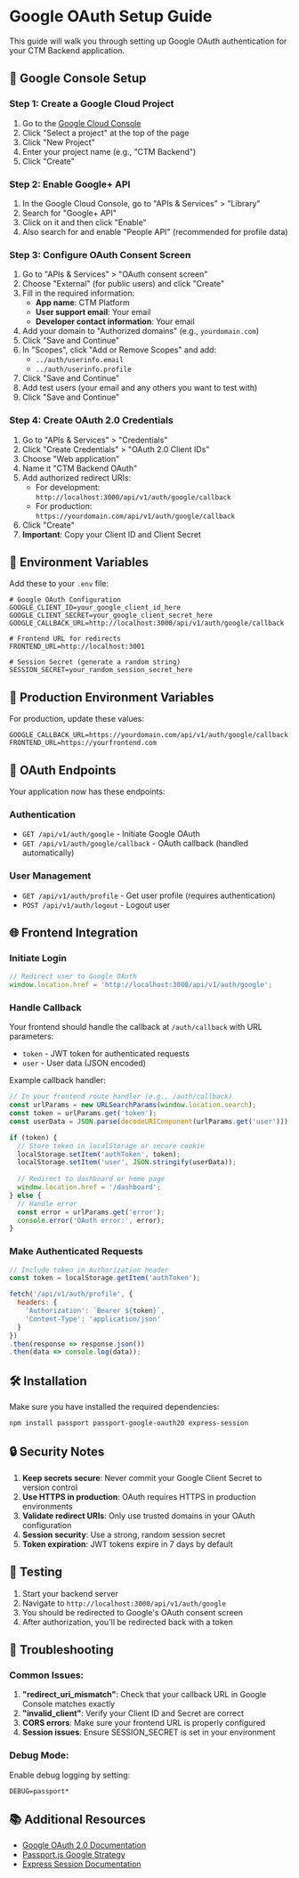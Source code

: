 # Google OAuth Setup Guide

This guide will walk you through setting up Google OAuth authentication for your CTM Backend application.

## 🔑 Google Console Setup

### Step 1: Create a Google Cloud Project

1. Go to the [Google Cloud Console](https://console.cloud.google.com/)
2. Click "Select a project" at the top of the page
3. Click "New Project"
4. Enter your project name (e.g., "CTM Backend")
5. Click "Create"

### Step 2: Enable Google+ API

1. In the Google Cloud Console, go to "APIs & Services" > "Library"
2. Search for "Google+ API" 
3. Click on it and then click "Enable"
4. Also search for and enable "People API" (recommended for profile data)

### Step 3: Configure OAuth Consent Screen

1. Go to "APIs & Services" > "OAuth consent screen"
2. Choose "External" (for public users) and click "Create"
3. Fill in the required information:
   - **App name**: CTM Platform
   - **User support email**: Your email
   - **Developer contact information**: Your email
4. Add your domain to "Authorized domains" (e.g., `yourdomain.com`)
5. Click "Save and Continue"
6. In "Scopes", click "Add or Remove Scopes" and add:
   - `../auth/userinfo.email`
   - `../auth/userinfo.profile`
7. Click "Save and Continue"
8. Add test users (your email and any others you want to test with)
9. Click "Save and Continue"

### Step 4: Create OAuth 2.0 Credentials

1. Go to "APIs & Services" > "Credentials"
2. Click "Create Credentials" > "OAuth 2.0 Client IDs"
3. Choose "Web application"
4. Name it "CTM Backend OAuth"
5. Add authorized redirect URIs:
   - For development: `http://localhost:3000/api/v1/auth/google/callback`
   - For production: `https://yourdomain.com/api/v1/auth/google/callback`
6. Click "Create"
7. **Important**: Copy your Client ID and Client Secret

## 🔧 Environment Variables

Add these to your `.env` file:

```env
# Google OAuth Configuration
GOOGLE_CLIENT_ID=your_google_client_id_here
GOOGLE_CLIENT_SECRET=your_google_client_secret_here
GOOGLE_CALLBACK_URL=http://localhost:3000/api/v1/auth/google/callback

# Frontend URL for redirects
FRONTEND_URL=http://localhost:3001

# Session Secret (generate a random string)
SESSION_SECRET=your_random_session_secret_here
```

## 📝 Production Environment Variables

For production, update these values:

```env
GOOGLE_CALLBACK_URL=https://yourdomain.com/api/v1/auth/google/callback
FRONTEND_URL=https://yourfrontend.com
```

## 🔗 OAuth Endpoints

Your application now has these endpoints:

### Authentication
- `GET /api/v1/auth/google` - Initiate Google OAuth
- `GET /api/v1/auth/google/callback` - OAuth callback (handled automatically)

### User Management
- `GET /api/v1/auth/profile` - Get user profile (requires authentication)
- `POST /api/v1/auth/logout` - Logout user

## 🌐 Frontend Integration

### Initiate Login
```javascript
// Redirect user to Google OAuth
window.location.href = 'http://localhost:3000/api/v1/auth/google';
```

### Handle Callback
Your frontend should handle the callback at `/auth/callback` with URL parameters:
- `token` - JWT token for authenticated requests
- `user` - User data (JSON encoded)

Example callback handler:
```javascript
// In your frontend route handler (e.g., /auth/callback)
const urlParams = new URLSearchParams(window.location.search);
const token = urlParams.get('token');
const userData = JSON.parse(decodeURIComponent(urlParams.get('user')));

if (token) {
  // Store token in localStorage or secure cookie
  localStorage.setItem('authToken', token);
  localStorage.setItem('user', JSON.stringify(userData));
  
  // Redirect to dashboard or home page
  window.location.href = '/dashboard';
} else {
  // Handle error
  const error = urlParams.get('error');
  console.error('OAuth error:', error);
}
```

### Make Authenticated Requests
```javascript
// Include token in Authorization header
const token = localStorage.getItem('authToken');

fetch('/api/v1/auth/profile', {
  headers: {
    'Authorization': `Bearer ${token}`,
    'Content-Type': 'application/json'
  }
})
.then(response => response.json())
.then(data => console.log(data));
```

## 🛠️ Installation

Make sure you have installed the required dependencies:

```bash
npm install passport passport-google-oauth20 express-session
```

## 🔒 Security Notes

1. **Keep secrets secure**: Never commit your Google Client Secret to version control
2. **Use HTTPS in production**: OAuth requires HTTPS in production environments
3. **Validate redirect URIs**: Only use trusted domains in your OAuth configuration
4. **Session security**: Use a strong, random session secret
5. **Token expiration**: JWT tokens expire in 7 days by default

## 🧪 Testing

1. Start your backend server
2. Navigate to `http://localhost:3000/api/v1/auth/google`
3. You should be redirected to Google's OAuth consent screen
4. After authorization, you'll be redirected back with a token

## 🐛 Troubleshooting

### Common Issues:

1. **"redirect_uri_mismatch"**: Check that your callback URL in Google Console matches exactly
2. **"invalid_client"**: Verify your Client ID and Secret are correct
3. **CORS errors**: Make sure your frontend URL is properly configured
4. **Session issues**: Ensure SESSION_SECRET is set in your environment

### Debug Mode:
Enable debug logging by setting:
```env
DEBUG=passport*
```

## 📚 Additional Resources

- [Google OAuth 2.0 Documentation](https://developers.google.com/identity/protocols/oauth2)
- [Passport.js Google Strategy](http://www.passportjs.org/packages/passport-google-oauth20/)
- [Express Session Documentation](https://github.com/expressjs/session)